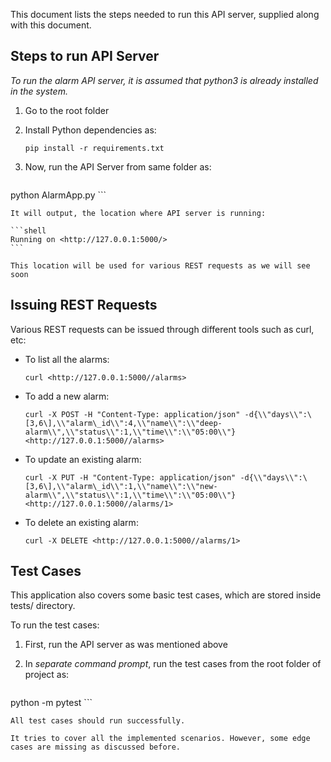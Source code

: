 This document lists the steps needed to run this API server, supplied
along with this document.

Steps to run API Server
-----------------------

*To run the alarm API server, it is assumed that python3 is already
installed in the system.*

1.  Go to the root folder

2. Install Python dependencies as:

   ```shell
   pip install -r requirements.txt
   ```

3.  Now, run the API Server from same folder as:

    ```shell
python AlarmApp.py
    ```

    It will output, the location where API server is running:

    ```shell
    Running on <http://127.0.0.1:5000/>
    ```
    
    This location will be used for various REST requests as we will see
    soon

Issuing REST Requests
---------------------

Various REST requests can be issued through different tools such as
curl, etc:

- To list all the alarms:

  ```shell
  curl <http://127.0.0.1:5000//alarms>
  ```

-   To add a new alarm:

    ```shell
    curl -X POST -H "Content-Type: application/json" -d{\\"days\\":\[3,6\],\\"alarm\_id\\":4,\\"name\\":\\"deep-alarm\\",\\"status\\":1,\\"time\\":\\"05:00\\"}<http://127.0.0.1:5000//alarms>
    ```

-   To update an existing alarm:

    ```shell
    curl -X PUT -H "Content-Type: application/json" -d{\\"days\\":\[3,6\],\\"alarm\_id\\":1,\\"name\\":\\"new-alarm\\",\\"status\\":1,\\"time\\":\\"05:00\\"}<http://127.0.0.1:5000//alarms/1>
    ```

-   To delete an existing alarm:

    ```shell
    curl -X DELETE <http://127.0.0.1:5000//alarms/1>
    ```

Test Cases
----------

This application also covers some basic test cases, which are stored
inside tests/ directory.

To run the test cases:

1.  First, run the API server as was mentioned above

2.  In *separate command prompt*, run the test cases from the root
    folder of  project as:

    ```shell
python -m pytest
    ```

    All test cases should run successfully.
    
    It tries to cover all the implemented scenarios. However, some edge
    cases are missing as discussed before.
